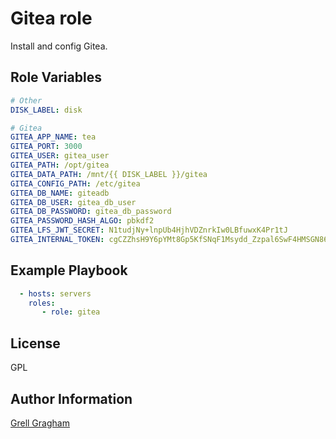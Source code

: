 Gitea role
=========

Install and config Gitea.

Role Variables
--------------

```yml
# Other
DISK_LABEL: disk

# Gitea
GITEA_APP_NAME: tea
GITEA_PORT: 3000
GITEA_USER: gitea_user
GITEA_PATH: /opt/gitea
GITEA_DATA_PATH: /mnt/{{ DISK_LABEL }}/gitea
GITEA_CONFIG_PATH: /etc/gitea
GITEA_DB_NAME: giteadb
GITEA_DB_USER: gitea_db_user
GITEA_DB_PASSWORD: gitea_db_password
GITEA_PASSWORD_HASH_ALGO: pbkdf2
GITEA_LFS_JWT_SECRET: N1tudjNy+lnpUb4HjhVDZnrkIw0LBfuwxK4Pr1tJ
GITEA_INTERNAL_TOKEN: cgCZZhsH9Y6pYMt8Gp5KfSNqF1Msydd_Zzpal6SwF4HMSGN86ZT2qHjfsQ7y64cPV1ev7HF/jygkFEVvfiCzrKA

```

Example Playbook
----------------

```yml
  - hosts: servers
    roles:
       - role: gitea
```

License
-------

GPL

Author Information
------------------

[Grell Gragham](https://github.com/ggragham)
